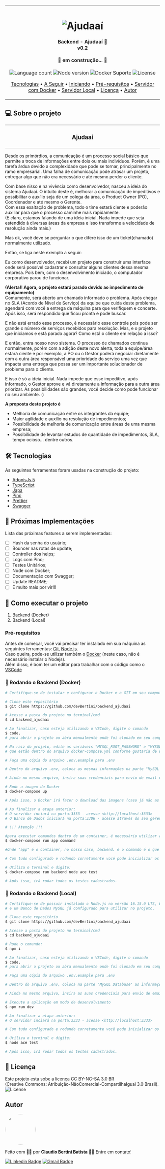<table align="center"><tr><td align="center" width="9999">
<h1 align="center">
    <img alt="Ajudaaí" title="#Ajudaaí" src="https://www.significadofacil.com/wp-content/uploads/2019/04/business-1000x500.jpg" />
</h1>

<h4 align="center"> 
	 Backend - Ajudaaí 🚀<br> v0.2 <br><br> 🚧 em construção... 🚧
</h4>

<p align="center">
  <img alt="Language count" src="https://img.shields.io/badge/Linguagens-2-green">
  
  <img alt="Node version" src="https://img.shields.io/badge/Node-16.15.0%20LTS-green">
  
  <img alt="Docker Suporte" src="https://img.shields.io/badge/Docker-Partial-yellow">
  
  <img alt="License" src="https://img.shields.io/badge/license-CC%20BY--NC--SA%203.0-brightgreen">
  
</p>

<p align="center">
 <a href="#hammer_and_wrench-tecnologias">Tecnologias</a> •
 <a href="#triangular_flag_on_post-próximas-implementações">A Seguir</a> • 
 <a href="#rocket-como-executar-o-projeto">Iniciando</a> • 
 <a href="#pré-requisitos">Pré-requisitos</a> • 
 <a href="#game_die-rodando-o-backend-docker">Servidor com Docker</a> •
 <a href="#game_die-rodando-o-backend-local">Servidor Local</a> •
 <a href="#memo-licença">Licença</a> •
 <a href="#autor">Autor</a>
</p>
</td></tr></table>

## 💻 Sobre o projeto
<table align="center"><tr><td align="center" width="9999">
<h3 align="center"> 
  <b>Ajudaaí</b>
</h3>
</td></tr></table>

Desde os primórdios, a comunicação é um processo social básico que permite a troca de informações entre dois ou mais indivíduos. Porém, é uma tarefa árdua devido a complexidade que pode se tornar, principalmente no ramo empresarial. Uma falha de comunicação pode atrasar um projeto, entregar algo que não era necessário e até mesmo perder o cliente.

Com base nisso e na vivência como desenvolvedor, nasceu a ideia do sistema Ajudaaí. O intuito deste é, melhorar a comunicação de impeditivos e possibilitar o auxílio seja de um colega da área, o Product Owner (PO), Coordenador e até mesmo o Gerente. <br>Com essa exaltação de problema, todo o time estará ciente e poderão auxiliar para que o processo caminhe mais rapidamente. <br>(E claro, estamos falando de uma ideia inicial. Nada impede que seja estendido à diversas áreas da empresa e isso transforme a velocidade de resolução ainda mais.)

Mas ok, você deve se perguntar o que difere isso de um ticket(chamado) normalmente utilizado.

Então, se liga neste exemplo a seguir:

Eu como desenvolvedor, recebi um projeto para construir uma interface onde será possível cadastrar e consultar alguns clientes dessa mesma empresa. Pois bem, com o desenvolvimento iniciado, o computador corporativo parou de funcionar.
 
<b>(Alerta!! Agora, o projeto estará parado devido ao impedimento de equipamento)</b><br>
Comumente, será aberto um chamado informado o problema. Após chegar no SLA (Acordo de Nível de Serviço) da equipe que cuida deste problema, agendará com você a entrega da máquina para que verifiquem e concerte. Após isso, será respondido que ficou pronta e pode buscar. 

E não está errado esse processo, é necessário esse controle pois pode ser grande o número de serviços recebidos para resolução. Mas, e o projeto que iniciamos e está parado agora? Como está o cliente em relação a isso?

E então, entra nosso novo sistema. O processo de chamados continua normalmente, porém com a adição deste novo alerta, toda a equipe/área estará ciente e por exemplo, a PO ou o Gestor poderá negociar diretamente com a outra área responsável uma prioridade do serviço uma vez que impacta uma entrega que possa ser um importante solucionador de problema para o cliente.

E isso é só a ideia inicial. Nada impede que esse impeditivo, após informado, o Gestor aprove e vá diretamente a informação para a outra área priorizar. As possibilidades são grandes, você decide como pode funcionar no seu ambiente. (:

<b>A proposta deste projeto é</b>
- Melhoria de comunicação entre os integrantes da equipe;
- Maior agilidade e auxílio na resolução de impedimentos;
- Possibilidade de melhoria de comunicação entre áreas de uma mesma empresa;
- Possibilidade de levantar estudos de quantidade de impedimentos, SLA, tempo ocioso... dentre outros.

## :hammer_and_wrench: Tecnologias

As seguintes ferramentas foram usadas na construção do projeto:

- [AdonisJs 5](https://adonisjs.com/)
- [TypeScript](https://eslint.org/)
- [Japa](https://japa.dev//)
- [Pino](https://getpino.io/#/)
- [Prettier](https://prettier.io/)
- [Swagger](https://swagger.io/)

## :triangular_flag_on_post: Próximas Implementações

Lista das próximas features a serem implementadas:

- [ ] Hash da senha do usuário;
- [ ] Bouncer nas rotas de update;
- [ ] Controller dos helps;
- [ ] Logs com Pino;
- [ ] Testes Unitários;
- [ ] Node com Docker;
- [ ] Documentação com Swagger;
- [ ] Update README;
- [ ] E muito mais por vir!!!

## :rocket: Como executar o projeto

1. Backend (Docker)
2. Backend (Local)

### Pré-requisitos

Antes de começar, você vai precisar ter instalado em sua máquina as seguintes ferramentas:
[Git](https://git-scm.com), [Node.js][nodejs].<br>
Caso queira, pode-se utilizar também o [Docker](https://eslint.org/) (neste caso, não é necessário instalar o Nodejs).<br>
Além disso, é bom ter um editor para trabalhar com o código como o [VSCode][vscode]

### :game_die: Rodando o Backend (Docker)

```bash
# Certifique-se de instalar e configurar o Docker e o GIT em seu computador antes de continuar.

# Clone este repositório
$ git clone https://github.com/devBertini/backend_ajudaai

# Acesse a pasta do projeto no terminal/cmd
$ cd backend_ajudaai

# Ao finalizar, caso esteja utilizando o VSCode, digite o comando 
$ code.
# para abrir o projeto ou abra manualmente onde foi clonado em seu computador.

# Na raiz do projeto, edite as variáveis "MYSQL_ROOT_PASSWORD" e "MYSQL_DATABASE" 
# que estão dentro do arquivo docker-compose.yml conforme gostaria de utilizar.

# Faça uma cópia do arquivo .env.example para .env

# Dentro do arquivo .env, coloca as mesmas informações na parte "MySQL Database" que colocou na etapa anterior

# Ainda no mesmo arquivo, insira suas credenciais para envio de email na parte "Mail SMTP"

# Rode a imagem do Docker
$ docker-compose up

# Após isso, o Docker irá fazer o download das imagens (caso já não as possua) e instalará as dependências do projeto.

# Ao finalizar a etapa anterior:
# O servidor inciará na porta:3333 - acesse <http://localhost:3333>
# O Banco de Dados iniciará na porta:3306 - acesse através do seu gerenciador de Banco de Dados.

# !!! Atenção !!!

#para executar comandos dentro de um container, é necessário utilizar a seguinte estrutura de comandos:
$ docker-compose run app command

#Onde "app" é o container, no nosso caso, backend. e o comando é o que quer executar.

# Com tudo configurado e rodando corretamente você pode inicializar os testes automatizados.

# Utiliza o terminal e digite:
$ docker-compose run backend node ace test

# Após isso, irá rodar todos os testes cadastrados.
```

### :game_die: Rodando o Backend (Local)

```bash
# Certifique-se de possuir instalado o Node.js na versão 16.15.0 LTS, GIT
# e um Banco de Dados MySQL já configurado para utilizar no projeto.

# Clone este repositório
$ git clone https://github.com/devBertini/backend_ajudaai

# Acesse a pasta do projeto no terminal/cmd
$ cd backend_ajudaai

# Rode o comando:
$ npm i

# Ao finalizar, caso esteja utilizando o VSCode, digite o comando 
$ code.
# para abrir o projeto ou abra manualmente onde foi clonado em seu computador.

# Faça uma cópia do arquivo .env.example para .env

# Dentro do arquivo .env, coloca na parte "MySQL Database" as informações correspondentes ao seu Banco de Dados MySQL

# Ainda no mesmo arquivo, insira as suas credenciais para envio de email na parte "Mail SMTP"

# Execute a aplicação em modo de desenvolvimento
$ npm run dev

# Ao finalizar a etapa anterior:
# O servidor inciará na porta:3333 - acesse <http://localhost:3333>

# Com tudo configurado e rodando corretamente você pode inicializar os testes automatizados.

# Utiliza o terminal e digite:
$ node ace test

# Após isso, irá rodar todos os testes cadastrados.
```

## :memo: Licença

Este projeto esta sobe a licença CC BY-NC-SA 3.0 BR <br>(Creative Commons: Atribuição-NãoComercial-CompartilhaIgual 3.0 Brasil). <br><img alt="License" src="https://img.shields.io/badge/license-CC%20BY--NC--SA%203.0-brightgreen">

## Autor

<a href="https://www.linkedin.com/in/claudio-bertini/">
 <img style="border-radius: 50%;" src="https://media-exp1.licdn.com/dms/image/C4D03AQEZhXVdeCTaFw/profile-displayphoto-shrink_800_800/0/1612052000695?e=1660176000&v=beta&t=7URS9MoA1BAVQYPPA7SBMybXhzEQ5UPsav9jLCuJXD0" width="100px;" alt=""/>
 <br />
</a>

Feito com :weight_lifting_man: por <a href="https://www.linkedin.com/in/claudio-bertini/" title="Linkedin"><b>Claudio Bertini Batista</b></a> 👋🏽 Entre em contato!
<br>

[![Linkedin Badge](https://img.shields.io/badge/LinkedIn-0077B5?style=flat-square&logo=Linkedin&logoColor=white&link=https://www.linkedin.com/in/claudio-bertini/)](https://www.linkedin.com/in/claudio-bertini/) 
[![Gmail Badge](https://img.shields.io/badge/-Gmail-c14438?style=flat-square&logo=Gmail&logoColor=white&link=mailto:claudiobertini.comp@gmail.com)](mailto:claudiobertini.comp@gmail.com)

[nodejs]: https://nodejs.org/
[vscode]: https://code.visualstudio.com/
